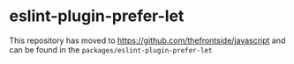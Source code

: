 # eslint-plugin-prefer-let

This repository has moved to https://github.com/thefrontside/javascript and can be found in the `packages/eslint-plugin-prefer-let`
